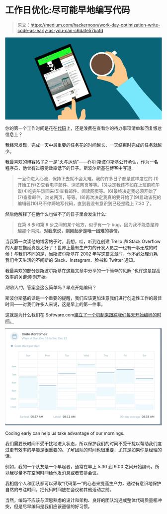 # 工作日优化:尽可能早地编写代码

> 原文：<https://medium.com/hackernoon/work-day-optimization-write-code-as-early-as-you-can-c6da1e57bafd>

![](img/d9886d7df45b38215b898df0510dd0d6.png)

你的第一个工作时间是花在[代码](https://hackernoon.com/tagged/code)上，还是浪费在查看你的待办事项清单和回复懈怠信息上？

我经常发现，完成一天中最重要的任务花的时间越长，一天结束时完成的任务就越少。

我最喜欢的博客帖子之一是“[火与运动](https://www.joelonsoftware.com/2002/01/06/fire-and-motion/)”——乔尔·斯波尔斯基公开承认，作为一名程序员，他曾有过感觉效率低下的日子。斯波尔斯基在博客中写道:

> 一旦你进入心流，保持下去就不会太难。我的许多日子都是这样度过的:(1)开始工作(2)查看电子邮件、浏览网页等等。(3)决定我还不如在上班前吃午饭(4)吃完午饭回来(5)查看邮件、阅读网页等。(6)最终决定我必须开始了(7)查看邮件，浏览网页，等等。(8)再次决定我真的要开始了(9)启动该死的编辑器(10)马不停蹄地写代码，直到我没有意识到已经是晚上 7:30 了。

然后他解释了在他什么也做不了的日子里会发生什么:

> 在第 8 步和第 9 步之间的某个地方，似乎有一个 bug，因为我不能总是跨越那个鸿沟。**对我来说，刚刚起步是唯一困难的事情。**

当我第一次读他的博客帖子时，我想，哇，听到连创建 Trello *和* Stack Overflow 的人都在拖延真是太好了！世界上最有生产力的开发人员之一也有一事无成的时候！与我们不同的是，当斯波尔斯基在 2002 年写这篇文章时，他不必处理消耗我们今天生活的不间断的 Slack、Instagram、脸书和 Twitter 通知。

我最喜欢的部分是斯波尔斯基在这篇文章中分享的一个简单的见解:“也许这是提高效率的关键:刚刚开始。

*刚刚入门*。答案会这么简单吗？早点开始编码？

斯波尔斯基的话是一个重要的提醒，我们应该更加注意我们进行创造性工作的最佳时间——对我们许多人来说，这是早上的第一件事。

这就是为什么我们在 Software.com[建立了一个机制来跟踪我们每天开始编码的时间。](http://www.software.com)

![](img/544fd641be872794db18a6eae2a49ebd.png)

Coding early can help us take advantage of our mornings.

我们需要长时间不受干扰地进入状态，所以保护我们的时间不受干扰以帮助我们度过更有效率的早晨是很重要的。了解团队的时间也很重要，尤其是如果你是经理的话。

例如，我的一个队友是一个早起者，通常在早上 5:30 到 9:00 之间开始编码，所以我尽量不在空闲时间给他发消息或者安排会议。

我相信个人和团队都可以采取“代码第一”的心态来提高生产力，通过有意识地保护自然的专注时间，把代码时间放在会议和其他活动之前。

当然，编码不应该与深思熟虑的设计和架构、良好的团队沟通或整体代码质量相冲突，但是尽早编码是我们应该遵循的好习惯。